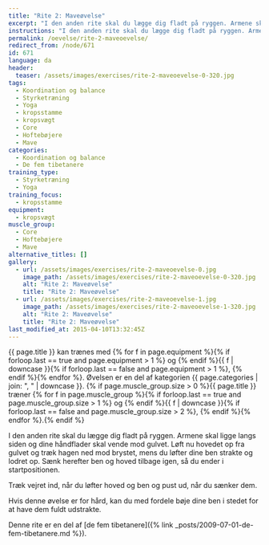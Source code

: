 ```yaml
---
title: "Rite 2: Maveøvelse"
excerpt: "I den anden rite skal du lægge dig fladt på ryggen. Armene skal ligge langs siden og dine håndflader skal vende mod gulvet. Løft nu hovedet op fra gulvet og træk hagen ned mod brystet, mens du løfter dine ben strakte og lodret op. Sænk herefter ben og hoved tilbage igen, så du ender i startpositionen."
instructions: "I den anden rite skal du lægge dig fladt på ryggen. Armene skal ligge langs siden og dine håndflader skal vende mod gulvet. Løft nu hovedet op fra gulvet og træk hagen ned mod brystet, mens du løfter dine ben strakte og lodret op. Sænk herefter ben og hoved tilbage igen, så du ender i startpositionen."
permalink: /oevelse/rite-2-maveoevelse/
redirect_from: /node/671
id: 671
language: da
header:
  teaser: /assets/images/exercises/rite-2-maveoevelse-0-320.jpg
tags:
  - Koordination og balance
  - Styrketræning
  - Yoga
  - kropsstamme
  - kropsvægt
  - Core
  - Hoftebøjere
  - Mave
categories:
  - Koordination og balance
  - De fem tibetanere
training_type:
  - Styrketræning
  - Yoga
training_focus:
  - kropsstamme
equipment:
  - kropsvægt
muscle_group:
  - Core
  - Hoftebøjere
  - Mave
alternative_titles: []
gallery:
  - url: /assets/images/exercises/rite-2-maveoevelse-0.jpg
    image_path: /assets/images/exercises/rite-2-maveoevelse-0-320.jpg
    alt: "Rite 2: Maveøvelse"
    title: "Rite 2: Maveøvelse"
  - url: /assets/images/exercises/rite-2-maveoevelse-1.jpg
    image_path: /assets/images/exercises/rite-2-maveoevelse-1-320.jpg
    alt: "Rite 2: Maveøvelse"
    title: "Rite 2: Maveøvelse"
last_modified_at: 2015-04-10T13:32:45Z
---
```


{{ page.title }} kan trænes med {% for f in page.equipment %}{% if forloop.last == true and page.equipment > 1 %} og {% endif %}{{ f | downcase  }}{% if forloop.last == false and page.equipment > 1 %}, {% endif %}{% endfor %}. Øvelsen er en del af kategorien {{ page.categories | join: ", " | downcase }}. {% if page.muscle_group.size > 0 %}{{ page.title }} træner {% for f in page.muscle_group %}{% if forloop.last == true and page.muscle_group.size > 1 %} og {% endif %}{{ f | downcase }}{% if forloop.last == false and page.muscle_group.size > 2 %}, {% endif %}{% endfor %}.{% endif %}

I den anden rite skal du lægge dig fladt på ryggen. Armene skal ligge langs siden og dine håndflader skal vende mod gulvet. Løft nu hovedet op fra gulvet og træk hagen ned mod brystet, mens du løfter dine ben strakte og lodret op. Sænk herefter ben og hoved tilbage igen, så du ender i startpositionen.

Træk vejret ind, når du løfter hoved og ben og pust ud, når du sænker dem.

Hvis denne øvelse er for hård, kan du med fordele bøje dine ben i stedet for at have dem fuldt udstrakte.

Denne rite er en del af [de fem tibetanere]({% link _posts/2009-07-01-de-fem-tibetanere.md %}).
